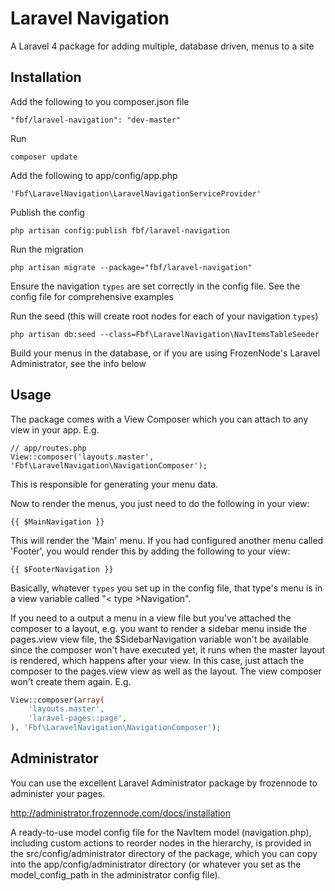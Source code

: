 Laravel Navigation
==================

A Laravel 4 package for adding multiple, database driven, menus to a site

## Installation

Add the following to you composer.json file

    "fbf/laravel-navigation": "dev-master"

Run

    composer update

Add the following to app/config/app.php

    'Fbf\LaravelNavigation\LaravelNavigationServiceProvider'

Publish the config

    php artisan config:publish fbf/laravel-navigation

Run the migration

    php artisan migrate --package="fbf/laravel-navigation"

Ensure the navigation `types` are set correctly in the config file. See the config file for comprehensive examples

Run the seed (this will create root nodes for each of your navigation `types`)

	php artisan db:seed --class=Fbf\LaravelNavigation\NavItemsTableSeeder

Build your menus in the database, or if you are using FrozenNode's Laravel Administrator, see the info below

## Usage

The package comes with a View Composer which you can attach to any view in your app. E.g.

	// app/routes.php
	View::composer('layouts.master', 'Fbf\LaravelNavigation\NavigationComposer');

This is responsible for generating your menu data.

Now to render the menus, you just need to do the following in your view:

	{{ $MainNavigation }}

This will render the 'Main' menu. If you had configured another menu called 'Footer', you would render this by adding the following to your view:

	{{ $FooterNavigation }}

Basically, whatever `types` you set up in the config file, that type's menu is in a view variable called "< type >Navigation".

If you need to a output a menu in a view file but you've attached the composer to a layout, e.g. you want to render a sidebar
menu inside the pages.view view file, the $SidebarNavigation variable won't be available since the composer won't have executed
yet, it runs when the master layout is rendered, which happens after your view. In this case, just attach the composer to the
pages.view view as well as the layout. The view composer won't create them again. E.g.

```php
View::composer(array(
	'layouts.master',
	'laravel-pages::page',
), 'Fbf\LaravelNavigation\NavigationComposer');
```

## Administrator

You can use the excellent Laravel Administrator package by frozennode to administer your pages.

http://administrator.frozennode.com/docs/installation

A ready-to-use model config file for the NavItem model (navigation.php), including custom actions to reorder nodes in the hierarchy, is provided in the src/config/administrator directory of the package, which you can copy into the app/config/administrator directory (or whatever you set as the model_config_path in the administrator config file).